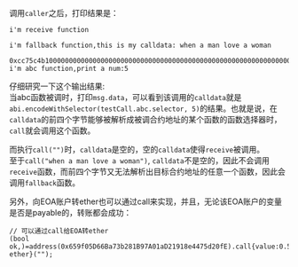 调用`caller`之后，打印结果是：  

    i'm receive function
  
    i'm fallback function,this is my calldata: when a man love a woman
  
    0xcc75c4b10000000000000000000000000000000000000000000000000000000000000005
    i'm abc function,print a num:5  

仔细研究一下这个输出结果:  
当abc函数被调时，打印`msg.data`，可以看到该调用的`calldata`就是`abi.encodeWithSelector(testCall.abc.selector, 5)`的结果。也就是说，在`calldata`的前四个字节能够被解析成被调合约地址的某个函数的函数选择器时，`call`就会调用这个函数。

而执行`call("")`时，`calldata`是空的，空的`calldata`使得`receive`被调用。  
至于`call("when a man love a woman")`, `calldata`不是空的，因此不会调用`receive`函数，而前四个字节又无法解析出目标合约地址的任意一个函数，因此会调用`fallback`函数。  

另外，向EOA账户转ether也可以通过call来实现，并且，无论该EOA账户的变量是否是payable的，转账都会成功：
```
// 可以通过call给EOA转ether
(bool ok,)=address(0x659f05D66Ba73b281B97A01aD21918e4475d20fE).call{value:0.5 ether}("");
```



